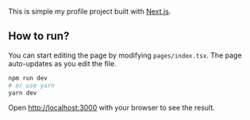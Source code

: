 This is simple my profile project built with [Next.js](https://nextjs.org/).

## How to run?

You can start editing the page by modifying `pages/index.tsx`. The page auto-updates as you edit the file.

```bash
npm run dev
# or use yarn
yarn dev
```

Open [http://localhost:3000](http://localhost:3000) with your browser to see the result.
